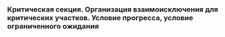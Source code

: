 ### Критическая секция. Организация взаимоисключения для критических участков. Условие прогресса, условие ограниченного ожидания